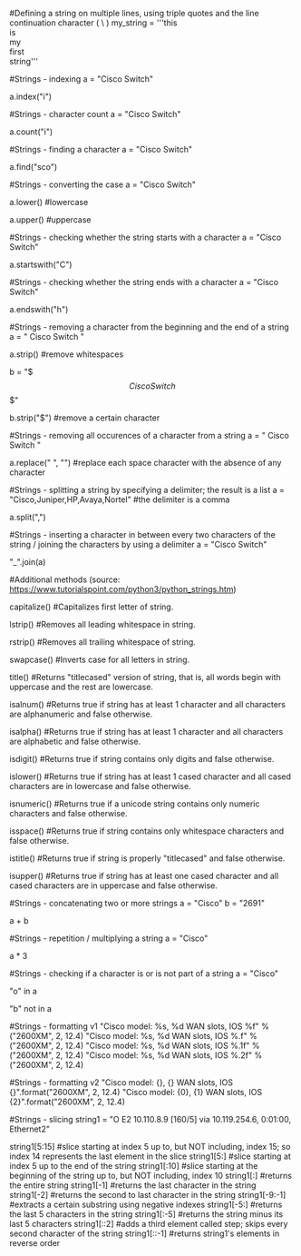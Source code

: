 #Defining a string on multiple lines, using triple quotes and the line continuation character ( \ )
my_string = '''this\
is\
my\
first\
string'''
 
#Strings - indexing
a = "Cisco Switch"
 
a.index("i")
 
#Strings - character count
a = "Cisco Switch"
 
a.count("i")
 
#Strings - finding a character
a = "Cisco Switch"
 
a.find("sco")
 
#Strings - converting the case
a = "Cisco Switch"
 
a.lower() #lowercase
 
a.upper() #uppercase
 
#Strings - checking whether the string starts with a character
a = "Cisco Switch"
 
a.startswith("C")
 
#Strings - checking whether the string ends with a character
a = "Cisco Switch"
 
a.endswith("h")
 
#Strings - removing a character from the beginning and the end of a string
a = "   Cisco Switch   "
 
a.strip() #remove whitespaces
 
b = "$$$Cisco Switch$$$"
 
b.strip("$") #remove a certain character
 
#Strings - removing all occurences of a character from a string
a = "   Cisco Switch   "
 
a.replace(" ", "") #replace each space character with the absence of any character
 
#Strings - splitting a string by specifying a delimiter; the result is a list
a = "Cisco,Juniper,HP,Avaya,Nortel" #the delimiter is a comma
 
a.split(",")
 
#Strings - inserting a character in between every two characters of the string / joining the characters by using a delimiter
a = "Cisco Switch"
 
"_".join(a)
 
#Additional methods (source: https://www.tutorialspoint.com/python3/python_strings.htm) 
 
capitalize()
#Capitalizes first letter of string.
 
lstrip()
#Removes all leading whitespace in string.
 
rstrip()
#Removes all trailing whitespace of string.
 
swapcase()
#Inverts case for all letters in string.
 
title()
#Returns "titlecased" version of string, that is, all words begin with uppercase and the rest are lowercase.
 
isalnum()
#Returns true if string has at least 1 character and all characters are alphanumeric and false otherwise.
 
isalpha()
#Returns true if string has at least 1 character and all characters are alphabetic and false otherwise.
 
isdigit()
#Returns true if string contains only digits and false otherwise.
 
islower()
#Returns true if string has at least 1 cased character and all cased characters are in lowercase and false otherwise.
 
isnumeric()
#Returns true if a unicode string contains only numeric characters and false otherwise.
 
isspace()
#Returns true if string contains only whitespace characters and false otherwise.
 
istitle()
#Returns true if string is properly "titlecased" and false otherwise.
 
isupper()
#Returns true if string has at least one cased character and all cased characters are in uppercase and false otherwise.
 
#Strings - concatenating two or more strings
a = "Cisco"
b = "2691"
 
a + b
 
#Strings - repetition / multiplying a string
a = "Cisco"
 
a * 3
 
#Strings - checking if a character is or is not part of a string
a = "Cisco"
 
"o" in a
 
"b" not in a
 
#Strings - formatting v1
"Cisco model: %s, %d WAN slots, IOS %f" % ("2600XM", 2, 12.4)
"Cisco model: %s, %d WAN slots, IOS %.f" % ("2600XM", 2, 12.4)
"Cisco model: %s, %d WAN slots, IOS %.1f" % ("2600XM", 2, 12.4)
"Cisco model: %s, %d WAN slots, IOS %.2f" % ("2600XM", 2, 12.4)
 
#Strings - formatting v2
"Cisco model: {}, {} WAN slots, IOS {}".format("2600XM", 2, 12.4)
"Cisco model: {0}, {1} WAN slots, IOS {2}".format("2600XM", 2, 12.4)
 
#Strings - slicing
string1 = "O E2 10.110.8.9 [160/5] via 10.119.254.6, 0:01:00, Ethernet2"
 
string1[5:15] #slice starting at index 5 up to, but NOT including, index 15; so index 14 represents the last element in the slice
string1[5:] #slice starting at index 5 up to the end of the string
string1[:10] #slice starting at the beginning of the string up to, but NOT including, index 10
string1[:] #returns the entire string
string1[-1] #returns the last character in the string
string1[-2] #returns the second to last character in the string
string1[-9:-1] #extracts a certain substring using negative indexes
string1[-5:] #returns the last 5 characters in the string
string1[:-5] #returns the string minus its last 5 characters
string1[::2] #adds a third element called step; skips every second character of the string
string1[::-1] #returns string1's elements in reverse order
